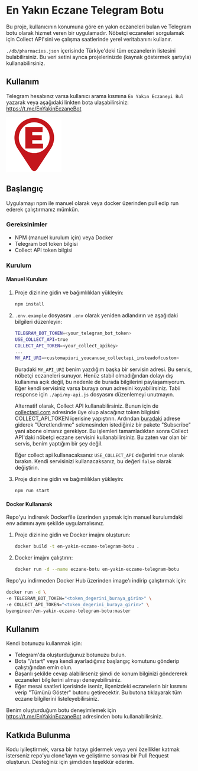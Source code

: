 # En Yakın Eczane Telegram Botu

Bu proje, kullanıcının konumuna göre en yakın eczaneleri bulan ve Telegram botu olarak hizmet veren bir uygulamadır. Nöbetçi eczaneleri sorgulamak için Collect API'sini ve çalışma saatlerinde yerel veritabanını kullanır.

`./db/pharmacies.json` içerisinde Türkiye'deki tüm eczanelerin listesini bulabilirsiniz. Bu veri setini ayrıca projelerinizde (kaynak göstermek şartıyla) kullanabilirsiniz.

## Kullanım

Telegram hesabınız varsa kullanıcı arama kısmına `En Yakın Eczaneyi Bul` yazarak veya aşağıdaki linkten bota ulaşabilirsiniz:
https://t.me/EnYakinEczaneBot

<a href="https://t.me/EnYakinEczaneBot"><img src="./img/bot-logo.png" width="150" /></a>

## Başlangıç

Uygulamayı npm ile manuel olarak veya docker üzerinden pull edip run ederek çalıştırmanız mümkün.

### Gereksinimler

- NPM (manuel kurulum için) veya Docker
- Telegram bot token bilgisi
- Collect API token bilgisi

### Kurulum

#### Manuel Kurulum

1. Proje dizinine gidin ve bağımlılıkları yükleyin:

   ```bash
   npm install
   ```

2. `.env.example` dosyasını `.env` olarak yeniden adlandırın ve aşağıdaki bilgileri düzenleyin:

   ```bash
   TELEGRAM_BOT_TOKEN=<your_telegram_bot_token>
   USE_COLLECT_API=true
   COLLECT_API_TOKEN=<your_collect_apikey>
   ...
   MY_API_URI=<customapiuri_youcanuse_collectapi_insteadofcustom>
   ```

   Buradaki `MY_API_URI` benim yazdığım başka bir servisin adresi. Bu servis, nöbetçi eczaneleri sunuyor. Henüz stabil olmadığından dolayı dış kullanıma açık değil, bu nedenle de burada bilgilerini paylaşamıyorum. Eğer kendi servisiniz varsa buraya onun adresini koyabilirsiniz. Tabii response için `./api/my-api.js` dosyasını düzenlemeyi unutmayın.

   Alternatif olarak, Collect API kullanabilirsiniz. Bunun için de <a href="https://collectapi.com/">collectapi.com</a> adresinde üye olup alacağınız token bilgisini COLLECT_API_TOKEN içerisine yapıştırın. Ardından <a href="https://collectapi.com/tr/api/health/nobetci-eczane-api">buradaki</a> adrese giderek "Ücretlendirme" sekmesinden istediğiniz bir pakete "Subscribe" yani abone olmanız gerekiyor. Bu işlemleri tamamladıktan sonra Collect API'daki nöbetçi eczane servisini kullanabilirsiniz. Bu zaten var olan bir servis, benim yaptığım bir şey değil.

   Eğer collect api kullanacaksanız `USE_COLLECT_API` değerini `true` olarak bırakın. Kendi servisinizi kullanacaksanız, bu değeri `false` olarak değiştirin.

3. Proje dizinine gidin ve bağımlılıkları yükleyin:

   ```bash
   npm run start
   ```

#### Docker Kullanarak

Repo'yu indirerek Dockerfile üzerinden yapmak için manuel kurulumdaki env adımını aynı şekilde uygulamalısınız.

1. Proje dizinine gidin ve Docker imajını oluşturun:

   ```bash
   docker build -t en-yakin-eczane-telegram-botu .
   ```

2. Docker imajını çalıştırın:

   ```bash
   docker run -d --name eczane-botu en-yakin-eczane-telegram-botu
   ```

Repo'yu indirmeden Docker Hub üzerinden image'ı indirip çalıştırmak için:

   ```bash
   docker run -d \
   -e TELEGRAM_BOT_TOKEN="<token_degerini_buraya_girin>" \
   -e COLLECT_API_TOKEN="<token_degerini_buraya_girin>" \
   byengineer/en-yakin-eczane-telegram-botu:master
   ```

## Kullanım

Kendi botunuzu kullanmak için:
- Telegram'da oluşturduğunuz botunuzu bulun.
- Bota "/start" veya kendi ayarladığınız başlangıç komutunu gönderip çalıştığından emin olun.
- Başarılı şekilde cevap alabilirseniz şimdi de konum bilginizi göndererek eczaneleri bilgilerini almayı deneyebilirsiniz.
- Eğer mesai saatleri içerisinde iseniz, ilçenizdeki eczanelerin bir kısmını verip "Tümünü Göster" butonu getirecektir. Bu butona tıklayarak tüm eczane bilgilerini listeleyebilirsiniz.

Benim oluşturduğum botu deneyimlemek için https://t.me/EnYakinEczaneBot adresinden botu kullanabilirsiniz.

## Katkıda Bulunma

Kodu iyileştirmek, varsa bir hatayı gidermek veya yeni özellikler katmak isterseniz repo'yu clone'layın ve geliştirme sonrası bir Pull Request oluşturun. Desteğiniz için şimdiden teşekkür ederim.



